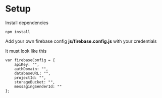 # Setup

Install dependencies
```
npm install
```

Add your own firebase config __js/firebase.config.js__ with your credentials

It must look like this
```
var firebaseConfig = {
    apiKey: "",
    authDomain: "",
    databaseURL: "",
    projectId: "",
    storageBucket: "",
    messagingSenderId: ""
};
```